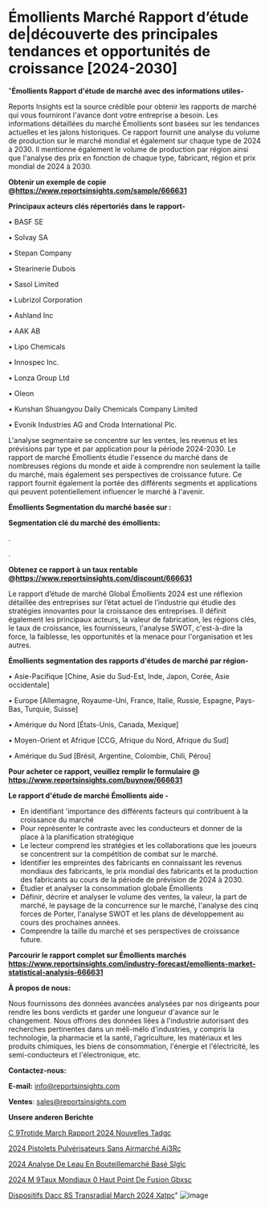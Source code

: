 # Émollients Marché Rapport d’étude de|découverte des principales tendances et opportunités de croissance [2024-2030]

"<strong>Émollients Rapport d'étude de marché avec des informations utiles-</strong>

Reports Insights est la source crédible pour obtenir les rapports de marché qui vous fourniront l'avance dont votre entreprise a besoin. Les informations détaillées du marché Émollients sont basées sur les tendances actuelles et les jalons historiques. Ce rapport fournit une analyse du volume de production sur le marché mondial et également sur chaque type de 2024 à 2030. Il mentionne également le volume de production par région ainsi que l'analyse des prix en fonction de chaque type, fabricant, région et prix mondial de 2024 à 2030.

<strong><b>Obtenir un exemple de copie @</b></strong><a href=https://www.reportsinsights.com/sample/666631><strong><b>https://www.reportsinsights.com/sample/666631</b></strong></a>

<b>Principaux acteurs clés répertoriés dans le rapport-</b>

<b> </b>• BASF SE

• Solvay SA

• Stepan Company

• Stearinerie Dubois

• Sasol Limited

• Lubrizol Corporation

• Ashland Inc

• AAK AB

• Lipo Chemicals

• Innospec Inc.

• Lonza Group Ltd

• Oleon

• Kunshan Shuangyou Daily Chemicals Company Limited

• Evonik Industries AG and Croda International Plc.

L'analyse segmentaire se concentre sur les ventes, les revenus et les prévisions par type et par application pour la période 2024-2030. Le rapport de marché Émollients étudie l'essence du marché dans de nombreuses régions du monde et aide à comprendre non seulement la taille du marché, mais également ses perspectives de croissance future. Ce rapport fournit également la portée des différents segments et applications qui peuvent potentiellement influencer le marché à l'avenir.

<strong>Émollients Segmentation du marché basée sur :</strong>

<strong> Segmentation clé du marché des émollients: </strong>

.

.

<strong><b>Obtenez ce rapport à un taux rentable @</b></strong><a href=https://www.reportsinsights.com/discount/666631><strong><b>https://www.reportsinsights.com/discount/666631</b></strong></a>

Le rapport d’étude de marché Global Émollients 2024 est une réflexion détaillée des entreprises sur l’état actuel de l’industrie qui étudie des stratégies innovantes pour la croissance des entreprises. Il définit également les principaux acteurs, la valeur de fabrication, les régions clés, le taux de croissance, les fournisseurs, l'analyse SWOT, c'est-à-dire la force, la faiblesse, les opportunités et la menace pour l'organisation et les autres.

<strong>Émollients segmentation des rapports d'études de marché par région-</strong>

• Asie-Pacifique [Chine, Asie du Sud-Est, Inde, Japon, Corée, Asie occidentale]

• Europe [Allemagne, Royaume-Uni, France, Italie, Russie, Espagne, Pays-Bas, Turquie, Suisse]

• Amérique du Nord [États-Unis, Canada, Mexique]

• Moyen-Orient et Afrique [CCG, Afrique du Nord, Afrique du Sud]

• Amérique du Sud [Brésil, Argentine, Colombie, Chili, Pérou]

<strong>Pour acheter ce rapport, veuillez remplir le formulaire @   <a href=https://www.reportsinsights.com/buynow/666631>https://www.reportsinsights.com/buynow/666631</a></strong>

<strong>Le rapport d'étude de marché Émollients aide -</strong>
<ul>
  <li>En identifiant 'importance des différents facteurs qui contribuent à la croissance du marché</li>
  <li>Pour représenter le contraste avec les conducteurs et donner de la place à la planification stratégique</li>
  <li>Le lecteur comprend les stratégies et les collaborations que les joueurs se concentrent sur la compétition de combat sur le marché.</li>
  <li>Identifier les empreintes des fabricants en connaissant les revenus mondiaux des fabricants, le prix mondial des fabricants et la production des fabricants au cours de la période de prévision de 2024 à 2030.</li>
  <li>Étudier et analyser la consommation globale Émollients</li>
  <li>Définir, décrire et analyser le volume des ventes, la valeur, la part de marché, le paysage de la concurrence sur le marché, l'analyse des cinq forces de Porter, l'analyse SWOT et les plans de développement au cours des prochaines années.</li>
  <li>Comprendre la taille du marché et ses perspectives de croissance future.</li>
</ul>

<strong>Parcourir le rapport complet sur Émollients marchés <a href=https://www.reportsinsights.com/industry-forecast/emollients-market-statistical-analysis-666631>https://www.reportsinsights.com/industry-forecast/emollients-market-statistical-analysis-666631</a></strong>

<strong>À propos de nous:</strong>

Nous fournissons des données avancées analysées par nos dirigeants pour rendre les bons verdicts et garder une longueur d'avance sur le changement. Nous offrons des données liées à l'industrie autorisant des recherches pertinentes dans un méli-mélo d'industries, y compris la technologie, la pharmacie et la santé, l'agriculture, les matériaux et les produits chimiques, les biens de consommation, l'énergie et l'électricité, les semi-conducteurs et l'électronique, etc.

<strong>Contactez-nous:</strong>

<strong>E-mail:</strong> <a href=mailto:info@reportsinsights.com>info@reportsinsights.com</a>

<strong>Ventes</strong>: <a href=mailto:sales@reportsinsights.com>sales@reportsinsights.com</a>

<strong>Unsere anderen Berichte</strong>

<a href=https://www.linkedin.com/pulse/c%C3%A9trotide-march%C3%A9-rapport-2024-nouvelles-tadgc/>C 9Trotide March Rapport 2024 Nouvelles Tadgc</a>

<a href=https://www.linkedin.com/pulse/2024-pistolets-pulvérisateurs-sans-airmarché-ai3rc/>2024 Pistolets Pulvérisateurs Sans Airmarché Ai3Rc</a>

<a href=https://www.linkedin.com/pulse/2024-analyse-de-leau-en-bouteillemarché-basé-slglc/>2024 Analyse De Leau En Bouteillemarché Basé Slglc</a>

<a href=https://www.linkedin.com/pulse/2024-m%C3%A9taux-mondiaux-%C3%A0-haut-point-de-fusion-gbxsc/>2024 M 9Taux Mondiaux  0 Haut Point De Fusion Gbxsc</a>

<a href=https://www.linkedin.com/pulse/dispositifs-dacc%C3%A8s-transradial-march%C3%A9-2024-xatpc/>Dispositifs Dacc 8S Transradial March 2024 Xatpc</a>"
![image](https://github.com/daminid12/RImarketdynamics/assets/158430485/11611170-2ac8-44fd-b85f-9b09e0cfc7fa)
